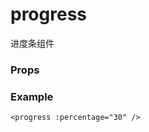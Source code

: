 <script setup>
import Props from '/@theme/components/Props.vue'

const props = [
    {
        name: "percentage", 
        type: "number | string",
        default: "0",
        required: false, 
        desc:"进度百分比", 
        version: "0.1.0"
    },
    {
        name: "stroke-width", 
        type:"number | string",
        default: "4px",
        required: false, 
        desc:"icon的大小，单位默认为px", 
        version: "0.1.0"
    },
    {
        name: "color", 
        type:"color",
        default: "#1989fa",
        required: false, 
        desc:"进度条颜色", 
        version: "0.1.0"
    },
    {
        name: "track-color", 
        type:"string",
        default: "#e5e5e5",
        required: false, 
        desc:"轨道颜色", 
        version: "0.1.0"
    },
    {
        name: "pivot-text", 
        type:"string",
        default: "",
        required: false, 
        desc:"进度文字内容", 
        version: "0.1.0"
    },
    {
        name: "pivot-color", 
        type:"string",
        default: "",
        required: false, 
        desc:"同进度条颜色", 
        version: "0.1.0"
    },
    {
        name: "text-color", 
        type:"string",
        default: "white",
        required: false, 
        desc:"进度文字颜色", 
        version: "0.1.0"
    },
    {
        name: "show-pivot", 
        type:"boolean",
        default: "true",
        required: false, 
        desc:"是否显示进度文字", 
        version: "0.1.0"
    },
]

</script>

# progress
进度条组件

### Props

<Props :data="props" />

### Example

```vue
<progress :percentage="30" />
```
